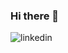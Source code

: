 ### Hi there 👋
![linkedin](https://user-images.githubusercontent.com/75457951/178356803-068d4487-2854-4dea-a45a-e12884212501.svg)

<!--
**ChanduKReddy99/ChanduKReddy99** is a ✨ _special_ ✨ repository because its `README.md` (this file) appears on your GitHub profile.

Here are some ideas to get you started:

- 🔭 I’m currently as Data Scientist.                             

- 📫 How to reach me: linkedin.com/in/chandu-k-reddy-b42913163
   
### Tech Stack

